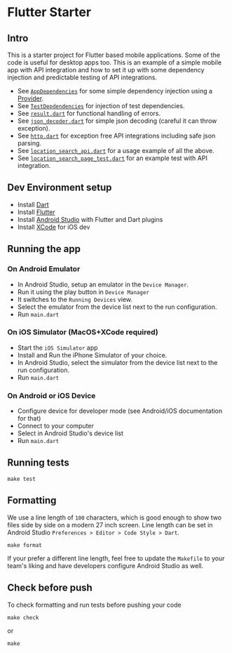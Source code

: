 # Flutter Starter

## Intro

This is a starter project for Flutter based mobile applications.
Some of the code is useful for desktop apps too.
This is an example of a simple mobile app with API integration and how to set it up with some
dependency injection and predictable testing of API integrations.

* See [`AppDependencies`](lib/app_dependencies.dart) for some simple dependency injection using
  a [Provider](https://pub.dev/packages/provider).
* See [`TestDepdendencies`](test/test_dependencies.dart) for injection of test dependencies.
* See [`result.dart`](lib/prelude/result.dart) for functional handling of errors.
* See [`json_decoder.dart`](lib/prelude/json_decoder.dart) for simple json decoding (careful it can throw exception).
* See [`http.dart`](lib/prelude/http.dart) for exception free API integrations including safe json
  parsing.
* See [`location_search_api.dart`](lib/location_search/location_search_api.dart) for a usage example of all the
  above.
* See [`location_search_page_test.dart`](test/location_search_page_test.dart) for an example test
  with API integration.

## Dev Environment setup

* Install [Dart](https://dart.dev/)
* Install [Flutter](https://flutter.dev/)
* Install [Android Studio](https://developer.android.com/studio) with Flutter and Dart plugins
* Install [XCode](https://developer.apple.com/xcode/) for iOS dev

## Running the app

### On Android Emulator

* In Android Studio, setup an emulator in the `Device Manager`.
* Run it using the play button in `Device Manager`
* It switches to the `Running Devices` view.
* Select the emulator from the device list next to the run configuration.
* Run `main.dart`

### On iOS Simulator (MacOS+XCode required)

* Start the `iOS Simulator` app
* Install and Run the iPhone Simulator of your choice.
* In Android Studio, select the simulator from the device list next to the run configuration.
* Run `main.dart`

### On Android or iOS Device

* Configure device for developer mode (see Android/iOS documentation for that)
* Connect to your computer
* Select in Android Studio's device list
* Run `main.dart`

## Running tests

```
make test
```

## Formatting

We use a line length of `100` characters, which is good enough to show two files side by side on a modern 27 inch
screen.
Line length can be set in Android Studio `Preferences > Editor > Code Style > Dart`.

```
make format
```

If your prefer a different line length, feel free to update the `Makefile` to your team's liking
and have developers configure Android Studio as well.

## Check before push

To check formatting and run tests before pushing your code

```
make check
```

or

```
make
```
